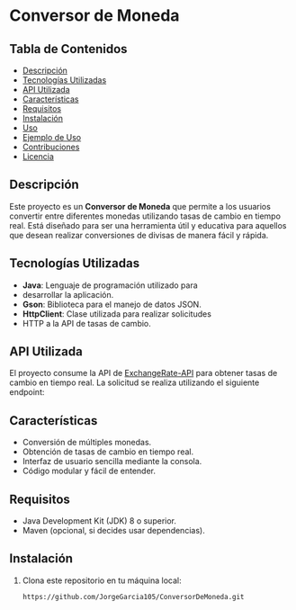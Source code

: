 # Conversor de Moneda

## Tabla de Contenidos

- [Descripción](#descripción)
- [Tecnologías Utilizadas](#tecnologías-utilizadas)
- [API Utilizada](#api-utilizada)
- [Características](#características)
- [Requisitos](#requisitos)
- [Instalación](#instalación)
- [Uso](#uso)
- [Ejemplo de Uso](#ejemplo-de-uso)
- [Contribuciones](#contribuciones)
- [Licencia](#licencia)

## Descripción

Este proyecto es un **Conversor de Moneda** que permite a los 
usuarios convertir entre diferentes monedas utilizando tasas de 
cambio en tiempo real. Está diseñado para ser una herramienta 
útil y educativa para aquellos que desean realizar conversiones 
de divisas de manera fácil y rápida.

## Tecnologías Utilizadas

- **Java**: Lenguaje de programación utilizado para 
- desarrollar la aplicación.
- **Gson**: Biblioteca para el manejo de datos JSON.
- **HttpClient**: Clase utilizada para realizar solicitudes
- HTTP a la API de tasas de cambio.

## API Utilizada

El proyecto consume la API de
[ExchangeRate-API](https://www.exchangerate-api.com/) para obtener tasas de cambio en tiempo real. La solicitud se realiza utilizando el siguiente endpoint:


## Características

- Conversión de múltiples monedas.
- Obtención de tasas de cambio en tiempo real.
- Interfaz de usuario sencilla mediante la consola.
- Código modular y fácil de entender.

## Requisitos

- Java Development Kit (JDK) 8 o superior.
- Maven (opcional, si decides usar dependencias).

## Instalación

1. Clona este repositorio en tu máquina local:

   ```bash
   https://github.com/JorgeGarcia105/ConversorDeMoneda.git
